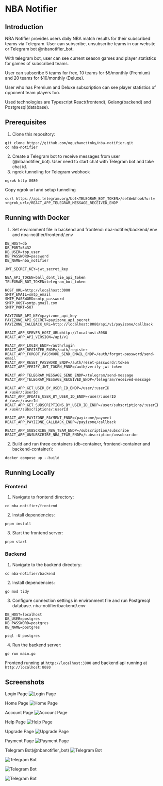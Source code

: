 # NBA Notifier

## Introduction

NBA Notifier provides users daily NBA match results for their subscribed teams via Telegram. User can subscribe, unsubscribe teams in our website or Telegram bot @nbanotifier_bot.

With telegram bot, user can see current season games and player statistics for games of subscribed teams.

User can subscribe 5 teams for free, 10 teams for ₺5/monthly (Premium) and 20 teams for ₺10/monthly (Deluxe).

User who has Premium and Deluxe subscription can see player statistics of opponent team players too.

Used technologies are Typescript React(frontend), Golang(backend) and Postgresql(database).

## Prerequisites

1. Clone this repository:
```console
git clone https://github.com/oguzhancttnky/nba-notifier.git
cd nba-notifier
```
2. Create a Telegram bot to receive messages from user (@nbanotifier_bot). User need to start chat with Telegram bot and take chat id.
3. ngrok tunneling for Telegram webhook
```console
ngrok http 8080
```
Copy ngrok url and setup tunneling
```console
curl https://api.telegram.org/bot<TELEGRAM_BOT_TOKEN>/setWebhook?url=<ngrok_url>/REACT_APP_TELEGRAM_MESSAGE_RECEIVED_ENDP
```

## Running with Docker

1. Set environment file in backend and frontend:
nba-notifier/backend/.env and nba-notifier/frontend/.env

```
DB_HOST=db
DB_PORT=5432
DB_USER=top_user
DB_PASSWORD=password
DB_NAME=nba_notifier

JWT_SECRET_KEY=jwt_secret_key

NBA_API_TOKEN=ball_dont_lie_api_token
TELEGRAM_BOT_TOKEN=telegram_bot_token

HOST_URL=http://localhost:3000
SMTP_EMAIL=smtp_email
SMTP_PASSWORD=smtp_password
SMTP_HOST=smtp.gmail.com
SMTP_PORT=587

PAYIZONE_API_KEY=payizone_api_key
PAYIZONE_API_SECRET=payizone_api_secret
PAYIZONE_CALLBACK_URL=http://localhost:8080/api/v1/payizone/callback

REACT_APP_SERVER_HOST_URL=http://localhost:8080
REACT_APP_API_VERSION=/api/v1

REACT_APP_LOGIN_ENDP=/auth/login
REACT_APP_REGISTER_ENDP=/auth/register
REACT_APP_FORGOT_PASSWORD_SEND_EMAIL_ENDP=/auth/forgot-password/send-email
REACT_APP_RESET_PASSWORD_ENDP=/auth/reset-password/:token 
REACT_APP_VERIFY_JWT_TOKEN_ENDP=/auth/verify-jwt-token

REACT_APP_TELEGRAM_MESSAGE_SEND_ENDP=/telegram/send-message
REACT_APP_TELEGRAM_MESSAGE_RECEIVED_ENDP=/telegram/received-message

REACT_APP_GET_USER_BY_USER_ID_ENDP=/user/:userID                         # /user/:userId
REACT_APP_UPDATE_USER_BY_USER_ID_ENDP=/user/:userID                      # /user/:userId
REACT_APP_GET_SUBSCRIPTIONS_BY_USER_ID_ENDP=/user/subscriptions/:userID  # /user/subscriptions/:userId

REACT_APP_PAYIZONE_PAYMENT_ENDP=/payizone/payment
REACT_APP_PAYIZONE_CALLBACK_ENDP=/payizone/callback

REACT_APP_SUBSCRIBE_NBA_TEAM_ENDP=/subscription/subscribe
REACT_APP_UNSUBSCRIBE_NBA_TEAM_ENDP=/subscription/unsubscribe

```
2. Build and run three containers (db-container, frontend-container and backend-container):
```console
docker compose up --build
```
## Running Locally
### Frontend

1. Navigate to frontend directory:
```console
cd nba-notifier/frontend
```
2. Install dependencies:
```console
pnpm install
```
3. Start the frontend server:
```console
pnpm start
```
### Backend

1. Navigate to the backend directory:
```console
cd nba-notifier/backend
```
2. Install dependencies:
```console
go mod tidy
```
3. Configure connection settings in environment file and run Postgresql database.
nba-notifier/backend/.env
```
DB_HOST=localhost
DB_USER=postgres
DB_PASSWORD=postgres
DB_NAME=postgres
```
```console
psql -U postgres
```
4. Run the backend server:
```console
go run main.go
```

Frontend running at `http://localhost:3000` and backend api running at `http://localhost:8080`

## Screenshots

Login Page
![Login Page](https://github.com/user-attachments/assets/cebbb753-0115-4a54-89ea-eb5d2ba185ac)

Home Page
![Home Page](https://github.com/user-attachments/assets/1a0d8635-2bd0-4529-99ed-83db25831b05)

Account Page
![Account Page](https://github.com/user-attachments/assets/6d9d8219-d52a-47cc-a941-d799cea4f1a5)

Help Page
![Help Page](https://github.com/user-attachments/assets/bfff2379-e82b-4174-aaa9-ecfee36dd5ad)

Upgrade Page
![Upgrade Page](https://github.com/user-attachments/assets/4649f068-2bb0-46d1-bef2-8a6039f4e46a)

Payment Page
![Payment Page](https://github.com/user-attachments/assets/dd5d7fcd-a910-47e6-8af9-3631890b27d3)

Telegram Bot(@nbanotifier_bot)
![Telegram Bot](https://github.com/user-attachments/assets/2e576d68-9457-4ebc-a9e0-50688a2b29b7)

![Telegram Bot](https://github.com/user-attachments/assets/2ab0cbe9-0491-4e2a-a099-aa94ee9b20b3)

![Telegram Bot](https://github.com/user-attachments/assets/82f21271-5fcf-4830-9c94-7baafc34f83a)

![Telegram Bot](https://github.com/user-attachments/assets/3117837c-8e8c-4bcb-9bee-2941efdddf0b)


